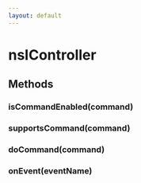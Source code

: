 ```yaml
---
layout: default
---
```


# nsIController #

## Methods ##

### isCommandEnabled(command) ###

### supportsCommand(command) ###

### doCommand(command) ###

### onEvent(eventName) ###

